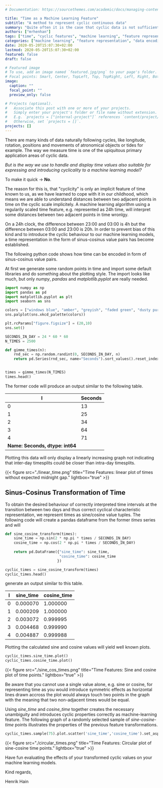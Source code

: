 ```yaml
---
# Documentation: https://sourcethemes.com/academic/docs/managing-content/

title: "Time as a Machine Learning Feature"
subtitle: "A method to represent cyclic continuous data"
summary: "Quite often it is the case that cyclic data is not sufficiently transformed for machine learning algorithms, e.g. feature representation is missing out on the implicit properties of cyclic features often resulting in wrong distance measures. This article introduces cyclic feature transformation for time based features as a mini-howto."
authors: ["mrhenhan"]
tags: ["time", "cyclic features", "machine learning", "feature representation", "time encoding"]
categories: ["machine learning", "feature representation", "data encoding", "mini-howto"]
date: 2020-05-20T15:07:30+02:00
lastmod: 2020-05-20T15:07:30+02:00
featured: false
draft: false

# Featured image
# To use, add an image named `featured.jpg/png` to your page's folder.
# Focal points: Smart, Center, TopLeft, Top, TopRight, Left, Right, BottomLeft, Bottom, BottomRight.
image:
  caption: ""
  focal_point: ""
  preview_only: false

# Projects (optional).
#   Associate this post with one or more of your projects.
#   Simply enter your project's folder or file name without extension.
#   E.g. `projects = ["internal-project"]` references `content/project/deep-learning/index.md`.
#   Otherwise, set `projects = []`.
projects: []
---
```

There are many kinds of data naturally following cycles, like longitude, rotation, positions and movements of atronomical objects or tides for example. The way we measure time is one of the upiquitous primary application areas of cyclic data.

_But is the way we use to handle and display time values also suitable for expressing and introducing cyclicality to a machine learning model?_

To make it quick $\rightarrow$ **No**.

The reason for this is, that "cyclicity" is only an implicit feature of time known to us, as we have learned to cope with it in our childhood, which means we are able to understand distances between two adjacent points in time on the cyclic scale implicitely. A machine learning algorithm using a regularily scaled time feature, e.g. represented as 24h time, will interpret some distances between two adjacent points in time wronlgy.

On a 24h clock, the difference between 23:00 and 03:00 is 4h but the difference between 03:00 and 23:00 is 20h. In order to prevent bias of this kind and to introduce the cyclic behaviour to our machine learning models, a time representation in the form of sinus-cosinus value pairs has become established.

The following python code shows how time can be encoded in form of sinus-cosinus value pairs.

At first we generate some random points in time and import some default libraries and do something about the plotting style. The import looks like much, but only _numpy_, _pandas_ and _matplotlib.pyplot_ are really needed.

```python
import numpy as np
import pandas as pd
import matplotlib.pyplot as plt
import seaborn as sns

colors = ["windows blue", "amber", "greyish", "faded green", "dusty purple"]
sns.palplot(sns.xkcd_palette(colors))

plt.rcParams["figure.figsize"] = (20,10)
sns.set()

SECONDS_IN_DAY = 24 * 60 * 60
N_TIMES = 2500

def gimme_times(n):
    rnd_sec = np.random.randint(0, SECONDS_IN_DAY, n)
    return pd.Series(rnd_sec, name="Seconds").sort_values().reset_index(drop=True)
    

times = gimme_times(N_TIMES)
times.head()
```

The former code will produce an output similar to the following table.

I   | Seconds
--- | --------
0   | 13
1   | 25
2   | 34
3   | 64
4   | 71
**Name: Seconds,  dtype: int64** |

Plotting this data will only display a linearly increasing graph not indicating that inter-day timesplits could be closer than intra-day timesplits.

{{< figure src="./linear_time.png" title="Time Features: linear plot of times without expected midnight gap." lightbox="true" >}}

## Sinus-Cosinus Transformation of Time

To obtain the desired behaviour of correctly interpreted time intervals at the transition between two days and thus correct cyclical characteristic representation, we represent times as sine/cosine value tuples. The following code will create a pandas dataframe from the former _times_ series and will

```python
def sine_cosine_transform(times):
    sine_time = np.sin(2 * np.pi * times / SECONDS_IN_DAY)
    cosine_time = np.cos(2 * np.pi * times / SECONDS_IN_DAY)
    
    return pd.DataFrame({"sine_time": sine_time,
                         "cosine_time": cosine_time
                        })

cyclic_times = sine_cosine_transform(times)
cyclic_times.head()
```

generate an output similar to this table.

I | sine_time | cosine_time
--| ----------| ------------
0 | 0.000070  | 1.000000
1 | 0.000209  | 1.000000
2 | 0.003072  | 0.999995
3 | 0.004468  | 0.999990
4 | 0.004887  | 0.999988

Plotting the calculated sine and cosine values will yield well known plots.

```python
cyclic_times.sine_time.plot()
cyclic_times.cosine_time.plot()
```

{{< figure src="./sine_cos_times.png" title="Time Features: Sine and cosine plot of time points." lightbox="true" >}}

Be aware that you cannot use a single value alone, e.g. sine or cosine, for representing time as you would introduce symmetric effects as horizontal lines drawn accross the plot would always touch two points in the graph with the meaning that two non-adjacent times would be equal.

Using _sine_time_ and _cosine_time_ together creates the necessary unambiguity and introduces cyclic properties correctly as machine-learning feature. The following graph of a randomly selected sample of _sine-cosine-time_ points illustrates the properties of the previous feature transformations. 

```python
cyclic_times.sample(75).plot.scatter('sine_time','cosine_time').set_aspect('equal');
```

{{< figure src="./circular_times.png" title="Time Features: Circular plot of sine-cosine time points." lightbox="true" >}}

Have fun evaluating the effects of your transformed cyclic values on your machine learning models.


Kind regards,

Henrik Hain
